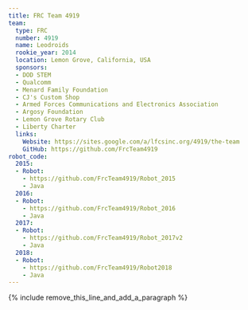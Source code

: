```yaml
---
title: FRC Team 4919
team:
  type: FRC
  number: 4919
  name: Leodroids
  rookie_year: 2014
  location: Lemon Grove, California, USA
  sponsors:
  - DOD STEM
  - Qualcomm
  - Menard Family Foundation
  - CJ's Custom Shop
  - Armed Forces Communications and Electronics Association
  - Argosy Foundation
  - Lemon Grove Rotary Club
  - Liberty Charter
  links:
    Website: https://sites.google.com/a/lfcsinc.org/4919/the-team
    GitHub: https://github.com/FrcTeam4919
robot_code:
  2015:
  - Robot:
    - https://github.com/FrcTeam4919/Robot_2015
    - Java
  2016:
  - Robot:
    - https://github.com/FrcTeam4919/Robot_2016
    - Java
  2017:
  - Robot:
    - https://github.com/FrcTeam4919/Robot_2017v2
    - Java
  2018:
  - Robot:
    - https://github.com/FrcTeam4919/Robot2018
    - Java
---
```


{% include remove_this_line_and_add_a_paragraph %}